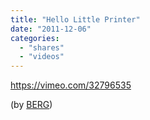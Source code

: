 ```yaml
---
title: "Hello Little Printer"
date: "2011-12-06"
categories: 
  - "shares"
  - "videos"
---
```


https://vimeo.com/32796535

(by [BERG](http://vimeo.com/32796535))
